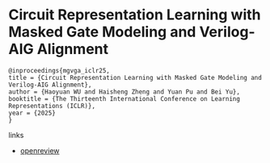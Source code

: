 # Circuit Representation Learning with Masked Gate Modeling and Verilog-AIG Alignment

```
@inproceedings{mgvga_iclr25,
title = {Circuit Representation Learning with Masked Gate Modeling and Verilog-AIG Alignment},
author = {Haoyuan WU and Haisheng Zheng and Yuan Pu and Bei Yu},
booktitle = {The Thirteenth International Conference on Learning Representations (ICLR)},
year = {2025}
}
```

links
- [openreview](https://openreview.net/forum?id=US9k5TXVLZ)
